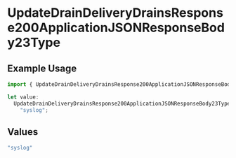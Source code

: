 # UpdateDrainDeliveryDrainsResponse200ApplicationJSONResponseBody23Type

## Example Usage

```typescript
import { UpdateDrainDeliveryDrainsResponse200ApplicationJSONResponseBody23Type } from "@vercel/sdk/models/updatedrainop.js";

let value:
  UpdateDrainDeliveryDrainsResponse200ApplicationJSONResponseBody23Type =
    "syslog";
```

## Values

```typescript
"syslog"
```